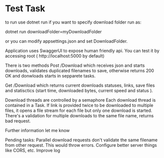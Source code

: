 # Test Task

to run use
dotnet run 
if you want to specify download folder run as:

dotnet run downloadFolder=myDownloadFolder

or you can modify appsettings.json and set DownloadFolder.

Application uses SwaggerUI to expose human friendly api. You can test it by accessing root ( http://localhost:5000 by default)


There is two methods
Post /Download which receives json and starts downloads, validates duplicated filenames to save, otherwise returns 200 OK and donwloads starts in sepparete tasks.

Get /Download which returns current downloads statuses, links, save files and statisctics (start time, downloaded bytes, current speed and status ).


Download threads are controlled by a semaphore
Each download thread is contained in a Task. If link is provided twice to be downloaded to multiple files, it opens a file stream for each file but only one download is started.
There's a validation for multiple downloads to the same file name, returns bad request.

Further information let me know

Pending tasks:
Parallel download requests don't validate the same filename from other request. This would throw errors.
Configure better server things like CORS, etc.
Improve log